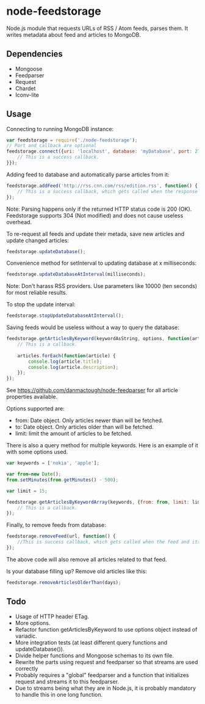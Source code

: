 node-feedstorage
================

Node.js module that requests URLs of RSS / Atom feeds, parses them. It writes metadata about feed and articles to MongoDB.

## Dependencies

* Mongoose
* Feedparser
* Request
* Chardet
* Iconv-lite

## Usage

Connecting to running MongoDB instance:

```javascript
var feedstorage = require('./node-feedstorage');
// Port and callback are optional
feedstorage.connect({uri: 'localhost', database: 'myDatabase', port: 27017, callback: function() {
	// This is a success callback.
}});
```

Adding feed to database and automatically parse articles from it:

```javascript
feedstorage.addFeed('http://rss.cnn.com/rss/edition.rss', function() {
	// This is a success callback, which gets called when the response stream emits end event.
});
```

Note: Parsing happens only if the returned HTTP status code is 200 (OK). Feedstorage supports 304 (Not modified) and does not cause useless overhead.

To re-request all feeds and update their metada, save new articles and update changed articles:

```javascript
feedstorage.updateDatabase();
```

Convenience method for setInterval to updating database at x milliseconds:

```javascript
feedstorage.updateDatabaseAtInterval(milliseconds);
```

Note: Don't harass RSS providers. Use parameters like 10000 (ten seconds) for most reliable results.

To stop the update interval:

```javascript
feedstorage.stopUpdateDatabaseAtInterval();
```

Saving feeds would be useless without a way to query the database:

```javascript
feedstorage.getArticlesByKeyword(keywordAsString, options, function(articles) {
    // This is a callback.
         
    articles.forEach(function(article) {
        console.log(article.title);
        console.log(article.description);
    });
});
```

See https://github.com/danmactough/node-feedparser for all article properties available.

Options supported are:

* from: Date object. Only articles newer than will be fetched.
* to: Date object. Only articles older than will be fetched.
* limit: limit the amount of articles to be fetched.

There is also a query method for multiple keywords. Here is an example of it with some options used.

```javascript
var keywords = ['nokia', 'apple'];

var from=new Date();
from.setMinutes(from.getMinutes() - 500);

var limit = 15;

feedstorage.getArticlesByKeywordArray(keywords, {from: from, limit: limit}, function(articles) {
    // This is a callback.
});
```

Finally, to remove feeds from database:

```javascript
feedstorage.removeFeed(url, function() {
	//This is success callback, which gets called when the feed and its articles have been removed.
});
```

The above code will also remove all articles related to that feed.

Is your database filling up? Remove old articles like this:

```javascript
feedstorage.removeArticlesOlderThan(days);
```
## Todo

* Usage of HTTP header ETag.
* More options.
* Refactor function getArticlesByKeyword to use options object instead of variadic.
* More integration tests (at least different query functions and updateDatabase()).
* Divide helper functions and Mongoose schemas to its own file.
* Rewrite the parts using request and feedparser so that streams are used correctly
 * Probably requires a "global" feedparser and a function that initializes request and streams it to this feedparser.
 * Due to streams being what they are in Node.js, it is probably mandatory to handle this in one long function.